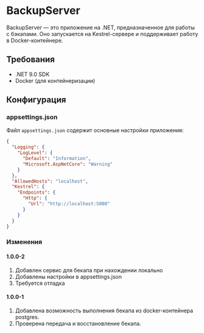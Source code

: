 # BackupServer

BackupServer — это приложение на .NET, предназначенное для работы с бэкапами. Оно запускается на Kestrel-сервере и поддерживает работу в Docker-контейнере.

## Требования

- .NET 9.0 SDK 
- Docker (для контейнеризации)

## Конфигурация

### appsettings.json

Файл `appsettings.json` содержит основные настройки приложения:

```json
{
  "Logging": {
    "LogLevel": {
      "Default": "Information",
      "Microsoft.AspNetCore": "Warning"
    }
  },
  "AllowedHosts": "localhost",
  "Kestrel": {
    "Endpoints": {
      "Http": {
        "Url": "http://localhost:5000"
      }
    }
  }
}
```

### Изменения

#### 1.0.0-2
1. Добавлен сервис для бекапа при нахождении локально
1. Добавлены настройки в appsettings.json
1. Требуется отладка

#### 1.0.0-1
1. Добавлена возможность выполнения бекапа из docker-контейнера postgres.
1. Проверена передача и восстановление бекапа.
